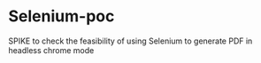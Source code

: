 # Selenium-poc
SPIKE to check the feasibility of using Selenium to generate PDF in headless chrome mode

